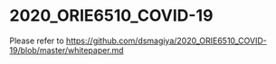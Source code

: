 # 2020_ORIE6510_COVID-19
Please refer to https://github.com/dsmagiya/2020_ORIE6510_COVID-19/blob/master/whitepaper.md
